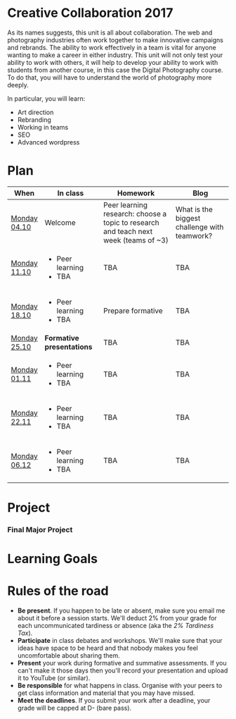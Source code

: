 # Creative Collaboration 2017 

As its names suggests, this unit is all about collaboration. The web and photography industries often work together to make innovative campaigns and rebrands. The ability to work effectively in a team is vital for anyone wanting to make a career in either industry. This unit will not only test your ability to work with others, it will help to develop your ability to work with students from another course, in this case the Digital Photography course. To do that, you will have to understand the world of photography more deeply.


In particular, you will learn: 

* Art direction
* Rebranding 
* Working in teams 
* SEO 
* Advanced wordpress 

# Plan

When | In class | Homework | Blog 
---- | -------- | -------- | ----
[Monday<br>04.10](sessions/01)| Welcome | Peer learning research: choose a topic to research and teach next week (teams of ~3) | What is the biggest challenge with teamwork? 
[Monday<br>11.10](sessions/02)| <ul><li>Peer learning <li>TBA | TBA | TBA
[Monday<br>18.10](sessions/03)| <ul><li>Peer learning <li>TBA | Prepare formative | TBA
[Monday<br>25.10](sessions/04)| **Formative presentations** | TBA | TBA
[Monday<br>01.11](sessions/05)| <ul><li>Peer learning <li>TBA | TBA | TBA
[Monday<br>22.11](sessions/06)| <ul><li>Peer learning <li>TBA | TBA | TBA
[Monday<br>06.12](sessions/07)| <ul><li>Peer learning <li>TBA | TBA | TBA 

# Project

### Final Major Project 



# Learning Goals 

# Rules of the road

* **Be present**. If you happen to be late or absent, make sure you email me about it before a session starts. We'll deduct 2% from your grade for each uncommunicated tardiness or absence (aka the *2% Tardiness Tax*).
* **Participate** in class debates and workshops. We'll make sure that your ideas have space to be heard and that nobody makes you feel uncomfortable about sharing them.
* **Present** your work during formative and summative assessments. If you can't make it those days then you'll record your presentation and upload it to YouTube (or similar).
* **Be responsible** for what happens in class. Organise with your peers to get class information and material that you may have missed.
* **Meet the deadlines**. If you submit your work after a deadline, your grade will be capped at D- (bare pass).